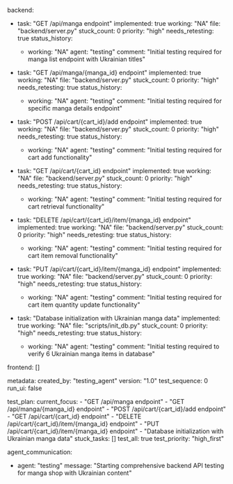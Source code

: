 backend:
  - task: "GET /api/manga endpoint"
    implemented: true
    working: "NA"
    file: "backend/server.py"
    stuck_count: 0
    priority: "high"
    needs_retesting: true
    status_history:
      - working: "NA"
        agent: "testing"
        comment: "Initial testing required for manga list endpoint with Ukrainian titles"

  - task: "GET /api/manga/{manga_id} endpoint"
    implemented: true
    working: "NA"
    file: "backend/server.py"
    stuck_count: 0
    priority: "high"
    needs_retesting: true
    status_history:
      - working: "NA"
        agent: "testing"
        comment: "Initial testing required for specific manga details endpoint"

  - task: "POST /api/cart/{cart_id}/add endpoint"
    implemented: true
    working: "NA"
    file: "backend/server.py"
    stuck_count: 0
    priority: "high"
    needs_retesting: true
    status_history:
      - working: "NA"
        agent: "testing"
        comment: "Initial testing required for cart add functionality"

  - task: "GET /api/cart/{cart_id} endpoint"
    implemented: true
    working: "NA"
    file: "backend/server.py"
    stuck_count: 0
    priority: "high"
    needs_retesting: true
    status_history:
      - working: "NA"
        agent: "testing"
        comment: "Initial testing required for cart retrieval functionality"

  - task: "DELETE /api/cart/{cart_id}/item/{manga_id} endpoint"
    implemented: true
    working: "NA"
    file: "backend/server.py"
    stuck_count: 0
    priority: "high"
    needs_retesting: true
    status_history:
      - working: "NA"
        agent: "testing"
        comment: "Initial testing required for cart item removal functionality"

  - task: "PUT /api/cart/{cart_id}/item/{manga_id} endpoint"
    implemented: true
    working: "NA"
    file: "backend/server.py"
    stuck_count: 0
    priority: "high"
    needs_retesting: true
    status_history:
      - working: "NA"
        agent: "testing"
        comment: "Initial testing required for cart item quantity update functionality"

  - task: "Database initialization with Ukrainian manga data"
    implemented: true
    working: "NA"
    file: "scripts/init_db.py"
    stuck_count: 0
    priority: "high"
    needs_retesting: true
    status_history:
      - working: "NA"
        agent: "testing"
        comment: "Initial testing required to verify 6 Ukrainian manga items in database"

frontend: []

metadata:
  created_by: "testing_agent"
  version: "1.0"
  test_sequence: 0
  run_ui: false

test_plan:
  current_focus:
    - "GET /api/manga endpoint"
    - "GET /api/manga/{manga_id} endpoint"
    - "POST /api/cart/{cart_id}/add endpoint"
    - "GET /api/cart/{cart_id} endpoint"
    - "DELETE /api/cart/{cart_id}/item/{manga_id} endpoint"
    - "PUT /api/cart/{cart_id}/item/{manga_id} endpoint"
    - "Database initialization with Ukrainian manga data"
  stuck_tasks: []
  test_all: true
  test_priority: "high_first"

agent_communication:
  - agent: "testing"
    message: "Starting comprehensive backend API testing for manga shop with Ukrainian content"
